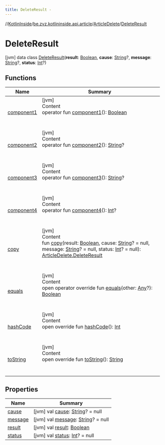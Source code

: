 ```yaml
---
title: DeleteResult -
---
```

//[KotlinInside](../../../index.md)/[be.zvz.kotlininside.api.article](../../index.md)/[ArticleDelete](../index.md)/[DeleteResult](index.md)



# DeleteResult  
 [jvm] data class [DeleteResult](index.md)(**result**: [Boolean](https://kotlinlang.org/api/latest/jvm/stdlib/kotlin/-boolean/index.html), **cause**: [String](https://kotlinlang.org/api/latest/jvm/stdlib/kotlin/-string/index.html)?, **message**: [String](https://kotlinlang.org/api/latest/jvm/stdlib/kotlin/-string/index.html)?, **status**: [Int](https://kotlinlang.org/api/latest/jvm/stdlib/kotlin/-int/index.html)?)   


## Functions  
  
|  Name|  Summary| 
|---|---|
| <a name="be.zvz.kotlininside.api.article/ArticleDelete.DeleteResult/component1/#/PointingToDeclaration/"></a>[component1](component1.md)| <a name="be.zvz.kotlininside.api.article/ArticleDelete.DeleteResult/component1/#/PointingToDeclaration/"></a>[jvm]  <br>Content  <br>operator fun [component1](component1.md)(): [Boolean](https://kotlinlang.org/api/latest/jvm/stdlib/kotlin/-boolean/index.html)  <br><br><br>
| <a name="be.zvz.kotlininside.api.article/ArticleDelete.DeleteResult/component2/#/PointingToDeclaration/"></a>[component2](component2.md)| <a name="be.zvz.kotlininside.api.article/ArticleDelete.DeleteResult/component2/#/PointingToDeclaration/"></a>[jvm]  <br>Content  <br>operator fun [component2](component2.md)(): [String](https://kotlinlang.org/api/latest/jvm/stdlib/kotlin/-string/index.html)?  <br><br><br>
| <a name="be.zvz.kotlininside.api.article/ArticleDelete.DeleteResult/component3/#/PointingToDeclaration/"></a>[component3](component3.md)| <a name="be.zvz.kotlininside.api.article/ArticleDelete.DeleteResult/component3/#/PointingToDeclaration/"></a>[jvm]  <br>Content  <br>operator fun [component3](component3.md)(): [String](https://kotlinlang.org/api/latest/jvm/stdlib/kotlin/-string/index.html)?  <br><br><br>
| <a name="be.zvz.kotlininside.api.article/ArticleDelete.DeleteResult/component4/#/PointingToDeclaration/"></a>[component4](component4.md)| <a name="be.zvz.kotlininside.api.article/ArticleDelete.DeleteResult/component4/#/PointingToDeclaration/"></a>[jvm]  <br>Content  <br>operator fun [component4](component4.md)(): [Int](https://kotlinlang.org/api/latest/jvm/stdlib/kotlin/-int/index.html)?  <br><br><br>
| <a name="be.zvz.kotlininside.api.article/ArticleDelete.DeleteResult/copy/#kotlin.Boolean#kotlin.String?#kotlin.String?#kotlin.Int?/PointingToDeclaration/"></a>[copy](copy.md)| <a name="be.zvz.kotlininside.api.article/ArticleDelete.DeleteResult/copy/#kotlin.Boolean#kotlin.String?#kotlin.String?#kotlin.Int?/PointingToDeclaration/"></a>[jvm]  <br>Content  <br>fun [copy](copy.md)(result: [Boolean](https://kotlinlang.org/api/latest/jvm/stdlib/kotlin/-boolean/index.html), cause: [String](https://kotlinlang.org/api/latest/jvm/stdlib/kotlin/-string/index.html)? = null, message: [String](https://kotlinlang.org/api/latest/jvm/stdlib/kotlin/-string/index.html)? = null, status: [Int](https://kotlinlang.org/api/latest/jvm/stdlib/kotlin/-int/index.html)? = null): [ArticleDelete.DeleteResult](index.md)  <br><br><br>
| <a name="kotlin/Any/equals/#kotlin.Any?/PointingToDeclaration/"></a>[equals](../../../be.zvz.kotlininside.utils/-string-util/-companion/index.md#%5Bkotlin%2FAny%2Fequals%2F%23kotlin.Any%3F%2FPointingToDeclaration%2F%5D%2FFunctions%2F578868537)| <a name="kotlin/Any/equals/#kotlin.Any?/PointingToDeclaration/"></a>[jvm]  <br>Content  <br>open operator override fun [equals](../../../be.zvz.kotlininside.utils/-string-util/-companion/index.md#%5Bkotlin%2FAny%2Fequals%2F%23kotlin.Any%3F%2FPointingToDeclaration%2F%5D%2FFunctions%2F578868537)(other: [Any](https://kotlinlang.org/api/latest/jvm/stdlib/kotlin/-any/index.html)?): [Boolean](https://kotlinlang.org/api/latest/jvm/stdlib/kotlin/-boolean/index.html)  <br><br><br>
| <a name="kotlin/Any/hashCode/#/PointingToDeclaration/"></a>[hashCode](../../../be.zvz.kotlininside.utils/-string-util/-companion/index.md#%5Bkotlin%2FAny%2FhashCode%2F%23%2FPointingToDeclaration%2F%5D%2FFunctions%2F578868537)| <a name="kotlin/Any/hashCode/#/PointingToDeclaration/"></a>[jvm]  <br>Content  <br>open override fun [hashCode](../../../be.zvz.kotlininside.utils/-string-util/-companion/index.md#%5Bkotlin%2FAny%2FhashCode%2F%23%2FPointingToDeclaration%2F%5D%2FFunctions%2F578868537)(): [Int](https://kotlinlang.org/api/latest/jvm/stdlib/kotlin/-int/index.html)  <br><br><br>
| <a name="kotlin/Any/toString/#/PointingToDeclaration/"></a>[toString](../../../be.zvz.kotlininside.utils/-string-util/-companion/index.md#%5Bkotlin%2FAny%2FtoString%2F%23%2FPointingToDeclaration%2F%5D%2FFunctions%2F578868537)| <a name="kotlin/Any/toString/#/PointingToDeclaration/"></a>[jvm]  <br>Content  <br>open override fun [toString](../../../be.zvz.kotlininside.utils/-string-util/-companion/index.md#%5Bkotlin%2FAny%2FtoString%2F%23%2FPointingToDeclaration%2F%5D%2FFunctions%2F578868537)(): [String](https://kotlinlang.org/api/latest/jvm/stdlib/kotlin/-string/index.html)  <br><br><br>


## Properties  
  
|  Name|  Summary| 
|---|---|
| <a name="be.zvz.kotlininside.api.article/ArticleDelete.DeleteResult/cause/#/PointingToDeclaration/"></a>[cause](cause.md)| <a name="be.zvz.kotlininside.api.article/ArticleDelete.DeleteResult/cause/#/PointingToDeclaration/"></a> [jvm] val [cause](cause.md): [String](https://kotlinlang.org/api/latest/jvm/stdlib/kotlin/-string/index.html)? = null   <br>
| <a name="be.zvz.kotlininside.api.article/ArticleDelete.DeleteResult/message/#/PointingToDeclaration/"></a>[message](message.md)| <a name="be.zvz.kotlininside.api.article/ArticleDelete.DeleteResult/message/#/PointingToDeclaration/"></a> [jvm] val [message](message.md): [String](https://kotlinlang.org/api/latest/jvm/stdlib/kotlin/-string/index.html)? = null   <br>
| <a name="be.zvz.kotlininside.api.article/ArticleDelete.DeleteResult/result/#/PointingToDeclaration/"></a>[result](result.md)| <a name="be.zvz.kotlininside.api.article/ArticleDelete.DeleteResult/result/#/PointingToDeclaration/"></a> [jvm] val [result](result.md): [Boolean](https://kotlinlang.org/api/latest/jvm/stdlib/kotlin/-boolean/index.html)   <br>
| <a name="be.zvz.kotlininside.api.article/ArticleDelete.DeleteResult/status/#/PointingToDeclaration/"></a>[status](status.md)| <a name="be.zvz.kotlininside.api.article/ArticleDelete.DeleteResult/status/#/PointingToDeclaration/"></a> [jvm] val [status](status.md): [Int](https://kotlinlang.org/api/latest/jvm/stdlib/kotlin/-int/index.html)? = null   <br>

